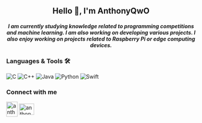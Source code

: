 <h2 align="center">Hello 👋, I'm AnthonyQwO</h2>
<h5 align="center">I am currently studying knowledge related to programming competitions and machine learning. I am also working on developing various projects. I also enjoy working on projects related to Raspberry Pi or edge computing devices.</h5>

<h3 align="left">Languages & Tools 🛠️</h3>

![C](https://img.shields.io/badge/c-%2300599C.svg?style=for-the-badge&logo=c&logoColor=white) ![C++](https://img.shields.io/badge/c++-%2300599C.svg?style=for-the-badge&logo=c%2B%2B&logoColor=white) ![Java](https://img.shields.io/badge/java-%23ED8B00.svg?style=for-the-badge&logo=openjdk&logoColor=white) ![Python](https://img.shields.io/badge/python-3670A0?style=for-the-badge&logo=python&logoColor=ffdd54) ![Swift](https://img.shields.io/badge/swift-F54A2A?style=for-the-badge&logo=swift&logoColor=white)

<h3 align="left">Connect with me</h3>
<p align="left">
<a href="https://www.leetcode.com/anthonyqwo" target="blank"><img align="center" src="https://raw.githubusercontent.com/rahuldkjain/github-profile-readme-generator/master/src/images/icons/Social/leet-code.svg" alt="anthonyqwo" height="40" width="30" /></a>
<a href="https://medium.com/@anthonyqwo" target="blank"><img align="center" src="https://raw.githubusercontent.com/rahuldkjain/github-profile-readme-generator/master/src/images/icons/Social/medium.svg" alt="anthonyqwo" height="30" width="40" /></a>
</p>
